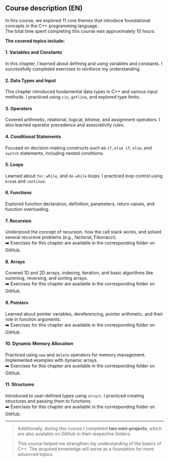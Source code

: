 ## Course description (EN)

In this course, we explored 11 core themes that introduce foundational concepts in the C++ programming language.  
The total time spent completing this course was approximately 10 hours.  

**The covered topics include:**  

#### 1. Variables and Constants  
In this chapter, I learned about defining and using variables and constants. I successfully completed exercises to reinforce my understanding.

#### 2. Data Types and Input  
This chapter introduced fundamental data types in C++ and various input methods. I practiced using `cin`, `getline`, and explored type limits.

#### 3. Operators  
Covered arithmetic, relational, logical, bitwise, and assignment operators. I also learned operator precedence and associativity rules.

#### 4. Conditional Statements  
Focused on decision-making constructs such as `if`, `else if`, `else`, and `switch` statements, including nested conditions.

#### 5. Loops  
Learned about `for`, `while`, and `do-while` loops. I practiced loop control using `break` and `continue`.

#### 6. Functions  
Explored function declaration, definition, parameters, return values, and function overloading.

#### 7. Recursion  
Understood the concept of recursion, how the call stack works, and solved several recursive problems (e.g., factorial, Fibonacci).  
➡️ Exercises for this chapter are available in the corresponding folder on GitHub.

#### 8. Arrays  
Covered 1D and 2D arrays, indexing, iteration, and basic algorithms like summing, reversing, and sorting arrays.  
➡️ Exercises for this chapter are available in the corresponding folder on GitHub.

#### 9. Pointers  
Learned about pointer variables, dereferencing, pointer arithmetic, and their role in function arguments.  
➡️ Exercises for this chapter are available in the corresponding folder on GitHub.

#### 10. Dynamic Memory Allocation  
Practiced using `new` and `delete` operators for memory management. Implemented examples with dynamic arrays.  
➡️ Exercises for this chapter are available in the corresponding folder on GitHub.

#### 11. Structures  
Introduced to user-defined types using `struct`. I practiced creating structures and passing them to functions.  
➡️ Exercises for this chapter are available in the corresponding folder on GitHub.

---

> Additionally, during this course I completed **two mini-projects**, which are also available on GitHub in their respective folders.

> This course helped me strengthen my understanding of the basics of C++. The acquired knowledge will serve as a foundation for more advanced topics.
